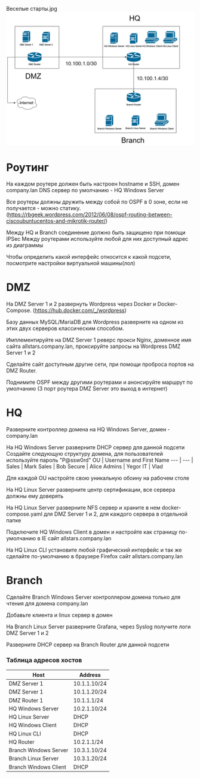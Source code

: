 Веселые старты.jpg
![Diagram](./diag-task.jpg)

# Роутинг
На каждом роутере должен быть настроен hostname и SSH, домен company.lan
DNS сервер по умолчанию - HQ Windows Server

Все роутеры должны дружить между собой по OSPF в 0 зоне, если не получается - можно статику. (https://rbgeek.wordpress.com/2012/06/08/ospf-routing-between-ciscoubuntucentos-and-mikrotik-router/)

Между HQ и Branch соединение должно быть защищено при помощи IPSec
Между роутерами используйте любой для них доступный адрес из диаграммы 

Чтобы определить какой интерфейс относится к какой подсети, посмотрите настройки виртуальной машины(лол)


# DMZ

На DMZ Server 1 и 2 развернуть Wordpress через Docker и Docker-Compose.
(https://hub.docker.com/_/wordpress)

Базу данных MySQL/MariaDB для Wordpress разверните на одном из этих двух серверов классическим способом.

Имплементируйте на DMZ Server 1 реверс прокси Nginx, доменное имя сайта allstars.company.lan, проксируйте запросы на Wordpress DMZ Server 1 и 2

Сделайте сайт доступным другие сети, при помощи проброса портов на DMZ Router.

Поднимите OSPF между другими роутерами и анонсируйте маршрут по умолчанию (3 порт роутера DMZ Server это выход в интернет)

# HQ
Разверните контроллер домена на HQ Windows Server, домен - company.lan

На HQ Windows Server разверните DHCP сервер для данной подсети
Создайте следующую структуру домена, для пользователей используйте пароль "P@ssw0rd"
OU | Username and First Name
--- |  --- | 
Sales | Mark
Sales | Bob
Secure | Alice
Admins | Yegor
IT | Vlad

Для каждой OU настройте свою уникальную обоину на рабочем столе

На HQ Linux Server разверните центр сертификации, все сервера должны ему доверять

На HQ Linux Server разверните NFS сервер и храните в нем docker-compose.yaml для DMZ Server 1 и 2, для каждого сервера в отдельной папке

Подключите HQ Windows Client в домен и настройте как страницу по-умолчанию в IE сайт allstars.company.lan

На HQ Linux CLI установите любой графический интерфейс и так же сделайте по-умолчанию в браузере Firefox сайт allstars.company.lan

# Branch 
Сделайте Branch Windows Server контроллером домена только для чтения для домена company.lan

Добавьте клиента и linux сервер в домен

На Branch Linux Server разверните Grafana, через Syslog получите логи DMZ Server 1 и 2

Разверните DHCP сервер на Branch Router для данной подсети

### Таблица адресов хостов
Host | Address
--- |  --- |
DMZ Server 1 | 10.1.1.10/24
DMZ Server 1 | 10.1.1.20/24
DMZ Router 1 | 10.1.1.1/24
HQ Windows Server | 10.2.1.10/24
HQ Linux Server| DHCP
HQ Windows Client | DHCP
HQ Linux CLI | DHCP
HQ Router | 10.2.1.1/24
Branch Windows Server | 10.3.1.10/24
Branch Linux Server| 10.3.1.20/24
Branch Windows Client | DHCP

